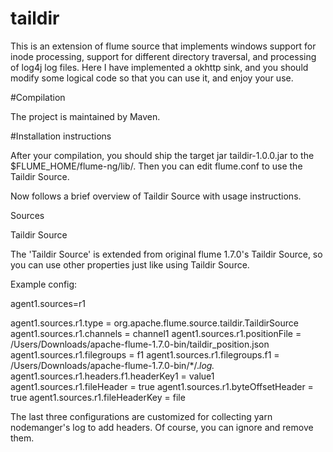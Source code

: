 # taildir

This is an extension of flume source that implements windows support for inode processing, 
support for different directory traversal, and processing of log4j log files. 
Here I have implemented a okhttp sink, and you should modify some logical code so that you can use it, and enjoy your use.

#Compilation

The project is maintained by Maven.

#Installation instructions

After your compilation, you should ship the target jar taildir-1.0.0.jar to the $FLUME_HOME/flume-ng/lib/. Then you can edit flume.conf to use the Taildir Source.

Now follows a brief overview of Taildir Source with usage instructions.

Sources

Taildir Source

The 'Taildir Source' is extended from original flume 1.7.0's Taildir Source, so you can use other properties just like using Taildir Source.

Example config:

agent1.sources=r1

agent1.sources.r1.type = org.apache.flume.source.taildir.TaildirSource
agent1.sources.r1.channels = channel1
agent1.sources.r1.positionFile = /Users/Downloads/apache-flume-1.7.0-bin/taildir_position.json
agent1.sources.r1.filegroups = f1
agent1.sources.r1.filegroups.f1 = /Users/Downloads/apache-flume-1.7.0-bin/*/.*log.*
agent1.sources.r1.headers.f1.headerKey1 = value1
agent1.sources.r1.fileHeader = true
agent1.sources.r1.byteOffsetHeader = true
agent1.sources.r1.fileHeaderKey = file

The last three configurations are customized for collecting yarn nodemanger's log to add headers. Of course, you can ignore and remove them.
